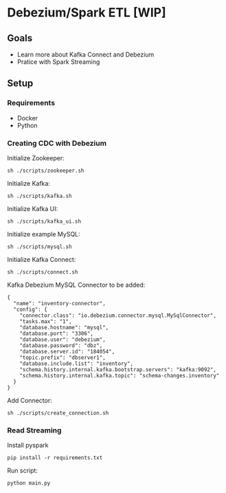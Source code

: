 # Debezium/Spark ETL [WIP]

## Goals
- Learn more about Kafka Connect and Debezium
- Pratice with Spark Streaming

## Setup

### Requirements
- Docker
- Python

### Creating CDC with Debezium

Initialize Zookeeper:
```
sh ./scripts/zookeeper.sh
```

Initialize Kafka:
```
sh ./scripts/kafka.sh
```

Initialize Kafka UI:
```
sh ./scripts/kafka_ui.sh
```

Initialize example MySQL:
```
sh ./scripts/mysql.sh
```

Initialize Kafka Connect:
```
sh ./scripts/connect.sh
```

Kafka Debezium MySQL Connector to be added:
```
{
  "name": "inventory-connector",  
  "config": {  
    "connector.class": "io.debezium.connector.mysql.MySqlConnector",
    "tasks.max": "1",  
    "database.hostname": "mysql",  
    "database.port": "3306",
    "database.user": "debezium",
    "database.password": "dbz",
    "database.server.id": "184054",  
    "topic.prefix": "dbserver1",  
    "database.include.list": "inventory",  
    "schema.history.internal.kafka.bootstrap.servers": "kafka:9092",  
    "schema.history.internal.kafka.topic": "schema-changes.inventory"  
  }
}
```

Add Connector:
```
sh ./scripts/create_connection.sh
```

### Read Streaming
Install pyspark
```
pip install -r requirements.txt
```

Run script:
```
python main.py
```
